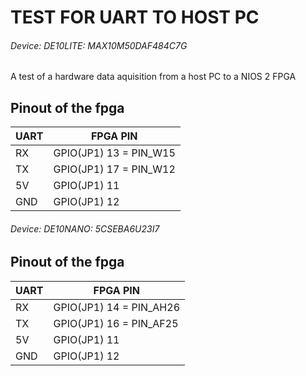 # TEST FOR UART TO HOST PC
###### Device: DE10LITE: MAX10M50DAF484C7G
A test of a hardware data aquisition  from a host PC to a NIOS 2 FPGA

## Pinout of the fpga

|  UART | FPGA PIN  |
| ------------ | ------------ |
| RX  |   GPIO(JP1) 13 = PIN_W15 |
| TX  |   GPIO(JP1) 17 = PIN_W12 |
| 5V  |  GPIO(JP1) 11 |
|GND| GPIO(JP1) 12|

###### Device: DE10NANO: 5CSEBA6U23I7

## Pinout of the fpga

|  UART | FPGA PIN  |
| ------------ | ------------ |
| RX  |   GPIO(JP1) 14 = PIN_AH26 |
| TX  |   GPIO(JP1) 16 = PIN_AF25 |
| 5V  |  GPIO(JP1) 11 |
|GND| GPIO(JP1) 12|
